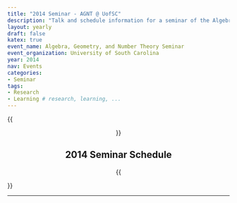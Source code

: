 ```yaml
---
title: "2014 Seminar - AGNT @ UofSC"
description: "Talk and schedule information for a seminar of the Algebra, Geometry, and Number Theory group at the Univesity of South Carolina"
layout: yearly
draft: false
katex: true
event_name: Algebra, Geometry, and Number Theory Seminar 
event_organization: University of South Carolina 
year: 2014
nav: Events
categories:
- Seminar 
tags:
- Research 
- Learning # research, learning, ... 
---
```

{{<center>}}
## 2014 Seminar Schedule
{{</center>}}

--------------

